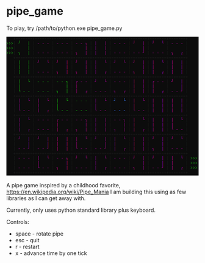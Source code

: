 # pipe_game
To play, try /path/to/python.exe pipe_game.py

![Screenshot](https://github.com/jrbarhydt/pipe_game/blob/master/screenshots/screen.png?raw=true)

A pipe game inspired by a childhood favorite, https://en.wikipedia.org/wiki/Pipe_Mania
I am building this using as few libraries as I can get away with.

Currently, only uses python standard library plus keyboard.

Controls:
  - space - rotate pipe
  - esc - quit
  - r - restart
  - x - advance time by one tick
